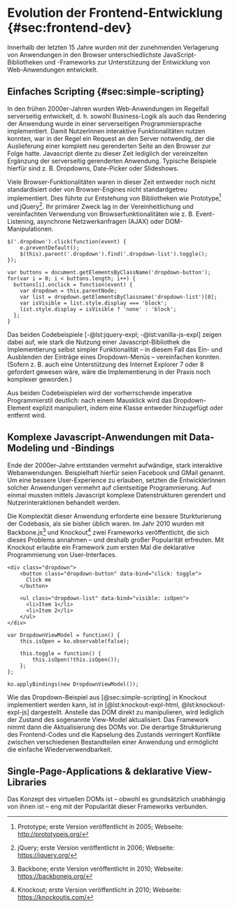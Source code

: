 # Evolution der Frontend-Entwicklung {#sec:frontend-dev}

Innerhalb der letzten 15 Jahre wurden mit der zunehmenden Verlagerung von Anwendungen in den Browser unterschiedlichste JavaScript-Bibliotheken und -Frameworks zur Unterstützung der Entwicklung von Web-Anwendungen entwickelt.

## Einfaches Scripting {#sec:simple-scripting}
In den frühen 2000er-Jahren wurden Web-Anwendungen im Regelfall serverseitig entwickelt, d. h. sowohl Business-Logik als auch das Rendering der Anwendung wurde in einer serverseitigen Programmiersprache implementiert. Damit NutzerInnen interaktive Funktionalitäten nutzen konnten, war in der Regel ein Request an den Server notwendig, der die Auslieferung einer komplett neu gerenderten Seite an den Browser zur Folge hatte. Javascript diente zu dieser Zeit lediglich der vereinzelten Ergänzung der serverseitig gerenderten Anwendung. Typische Beispiele hierfür sind z. B. Dropdowns, Date-Picker oder Slideshows.

Viele Browser-Funktionalitäten waren in dieser Zeit entweder noch nicht standardisiert oder von Browser-Engines nicht standardgetreu implementiert. Dies führte zur Entstehung von Bibliotheken wie Prototype[^prototype] und jQuery[^jquery]. Ihr primärer Zweck lag in der Vereinheitlichung und vereinfachten Verwendung von Browserfunktionalitäten wie z. B. Event-Listening, asynchrone Netzwerkanfragen (AJAX) oder DOM-Manipulationen.

```{#lst:jquery-expl .js caption="Implementierung eines Dropdowns mit jQuery"}
$('.dropdown').click(function(event) {
    e.preventDefault();
    $(this).parent('.dropdown').find('.dropdown-list').toggle();
});
```
```{#lst:vanilla-js-expl .js caption="Implementierung eines Dropdowns ohne Javascript-Library"}
var buttons = document.getElementsByClassName('dropdown-button');
for(var i = 0; i < buttons.length; i++) {
  buttons[i].onclick = function(event) {
    var dropdown = this.parentNode;
    var list = dropdown.getElementsByClassname('dropdown-list')[0];
    var isVisible = list.style.display === 'block';
    list.style.display = isVisible ? 'none' : 'block';
  };
}
```

Das beiden Codebeispiele [-@lst:jquery-expl; -@lst:vanilla-js-expl] zeigen dabei auf, wie stark die Nutzung einer Javascript-Bibliothek die Implementierung selbst simpler Funktionalität – in diesem Fall das Ein- und Ausblenden der Einträge eines Dropdown-Menüs – vereinfachen konnten. (Sofern z. B. auch eine Unterstützung des Internet Explorer 7 oder 8 gefordert gewesen wäre, wäre die Implementierung in der Praxis noch komplexer geworden.)

Aus beiden Codebeispielen wird der vorherrschende imperative Programmierstil deutlich: nach einem Mausklick wird das Dropdown-Element explizit manipuliert, indem eine Klasse entweder hinzugefügt oder entfernt wird.

## Komplexe Javascript-Anwendungen mit Data-Modeling und -Bindings
Ende der 2000er-Jahre entstanden vermehrt aufwändige, stark interaktive Webanwendungen. Beispielhaft hierfür seien Facebook und GMail genannt. Um eine bessere User-Experience zu erlauben, setzten die EntwicklerInnen solcher Anwendungen vermehrt auf clientseitige Programmierung. Auf einmal mussten mittels Javascript komplexe Datenstrukturen gerendert und Nutzerinteraktionen behandelt werden.

Die Komplexität dieser Anwendung erforderte eine bessere Sturkturierung der Codebasis, als sie bisher üblich waren. Im Jahr 2010 wurden mit Backbone.js[^backbone] und Knockout[^knockout] zwei Frameworks veröffentlicht, die sich dieses Problems annahmen – und deshalb großer Popularität erfreuten. Mit Knockout erlaubte ein Framework zum ersten Mal die deklarative Programmierung von User-Interfaces.

```{#lst:knockout-expl-html .html caption="HTML-Code für ein Dropdown-Menü mit Knockout"}
<div class="dropdown">
    <button class="dropdown-button" data-bind="click: toggle">
      Click me
    </button>
    
    <ul class="dropdown-list" data-bind="visible: isOpen">
      <li>Item 1</li>
      <li>Item 2</li>
    </ul>
</div>
```

```{#lst:knockout-expl-js .js caption="Javascript-Code für ein Dropdown-Menü mit Knockout"}
var DropdownViewModel = function() {
    this.isOpen = ko.observable(false);
 
    this.toggle = function() {
        this.isOpen(!this.isOpen());
    };
};
 
ko.applyBindings(new DropdownViewModel());
```

Wie das Dropdown-Beispiel aus [@sec:simple-scripting] in Knockout implementiert werden kann, ist in [@lst:knockout-expl-html, @lst:knockout-expl-js] dargestellt. Anstelle das DOM direkt zu manipulieren, wird lediglich der Zustand des sogenannte View-Model aktualisiert. Das Framework nimmt dann die Aktualisierung des DOMs vor. Die derartige Strukturierung des Frontend-Codes und die Kapselung des Zustands verringert Konflikte zwischen verschiedenen Bestandteilen einer Anwendung und ermöglicht die einfache Wiederverwendbarkeit.

## Single-Page-Applications & deklarative View-Libraries
Das Konzept des virtuellen DOMs ist – obwohl es grundsätzlich unabhängig von ihnen ist – eng mit der Popularität dieser Frameworks verbunden.

[^prototype]: Prototype; erste Version veröffentlicht in 2005; Webseite: <http://prototypejs.org/>
[^jquery]: jQuery; erste Version veröffentlicht in 2006; Webseite: <https://jquery.org/>
[^backbone]: Backbone; erste Version veröffentlicht in 2010; Webseite: <https://backbonejs.org/>
[^knockout]: Knockout; erste Version veröffentlicht in 2010; Webseite: <https://knockoutjs.com/>
